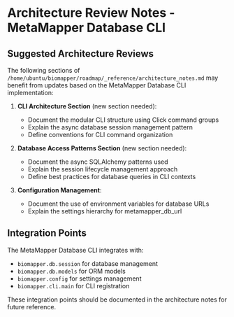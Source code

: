 # Architecture Review Notes - MetaMapper Database CLI

## Suggested Architecture Reviews

The following sections of `/home/ubuntu/biomapper/roadmap/_reference/architecture_notes.md` may benefit from updates based on the MetaMapper Database CLI implementation:

1. **CLI Architecture Section** (new section needed):
   - Document the modular CLI structure using Click command groups
   - Explain the async database session management pattern
   - Define conventions for CLI command organization

2. **Database Access Patterns Section** (new section needed):
   - Document the async SQLAlchemy patterns used
   - Explain the session lifecycle management approach
   - Define best practices for database queries in CLI contexts

3. **Configuration Management**:
   - Document the use of environment variables for database URLs
   - Explain the settings hierarchy for metamapper_db_url

## Integration Points

The MetaMapper Database CLI integrates with:
- `biomapper.db.session` for database management
- `biomapper.db.models` for ORM models
- `biomapper.config` for settings management
- `biomapper.cli.main` for CLI registration

These integration points should be documented in the architecture notes for future reference.